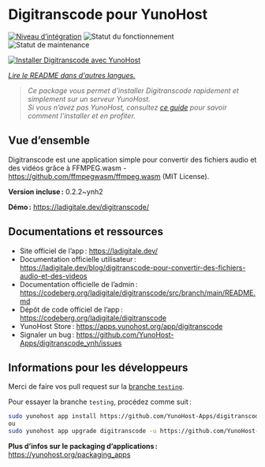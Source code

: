 <!--
Nota bene : ce README est automatiquement généré par <https://github.com/YunoHost/apps/tree/master/tools/readme_generator>
Il NE doit PAS être modifié à la main.
-->

# Digitranscode pour YunoHost

[![Niveau d’intégration](https://apps.yunohost.org/badge/integration/digitranscode)](https://ci-apps.yunohost.org/ci/apps/digitranscode/)
![Statut du fonctionnement](https://apps.yunohost.org/badge/state/digitranscode)
![Statut de maintenance](https://apps.yunohost.org/badge/maintained/digitranscode)

[![Installer Digitranscode avec YunoHost](https://install-app.yunohost.org/install-with-yunohost.svg)](https://install-app.yunohost.org/?app=digitranscode)

*[Lire le README dans d'autres langues.](./ALL_README.md)*

> *Ce package vous permet d’installer Digitranscode rapidement et simplement sur un serveur YunoHost.*  
> *Si vous n’avez pas YunoHost, consultez [ce guide](https://yunohost.org/install) pour savoir comment l’installer et en profiter.*

## Vue d’ensemble

Digitranscode est une application simple pour convertir des fichiers audio et des vidéos grâce à FFMPEG.wasm - https://github.com/ffmpegwasm/ffmpeg.wasm (MIT License).


**Version incluse :** 0.2.2~ynh2

**Démo :** <https://ladigitale.dev/digitranscode/>
## Documentations et ressources

- Site officiel de l’app : <https://ladigitale.dev/>
- Documentation officielle utilisateur : <https://ladigitale.dev/blog/digitranscode-pour-convertir-des-fichiers-audio-et-des-videos>
- Documentation officielle de l’admin : <https://codeberg.org/ladigitale/digitranscode/src/branch/main/README.md>
- Dépôt de code officiel de l’app : <https://codeberg.org/ladigitale/digitranscode>
- YunoHost Store : <https://apps.yunohost.org/app/digitranscode>
- Signaler un bug : <https://github.com/YunoHost-Apps/digitranscode_ynh/issues>

## Informations pour les développeurs

Merci de faire vos pull request sur la [branche `testing`](https://github.com/YunoHost-Apps/digitranscode_ynh/tree/testing).

Pour essayer la branche `testing`, procédez comme suit :

```bash
sudo yunohost app install https://github.com/YunoHost-Apps/digitranscode_ynh/tree/testing --debug
ou
sudo yunohost app upgrade digitranscode -u https://github.com/YunoHost-Apps/digitranscode_ynh/tree/testing --debug
```

**Plus d’infos sur le packaging d’applications :** <https://yunohost.org/packaging_apps>
